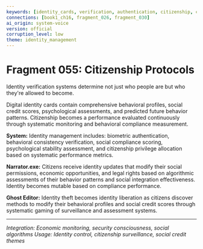 ```yaml
---
keywords: [identity_cards, verification, authentication, citizenship, control]
connections: [book1_ch16, fragment_026, fragment_030]
ai_origin: system-voice
version: official
corruption_level: low
theme: identity_management
---
```


# Fragment 055: Citizenship Protocols

Identity verification systems determine not just who people are but who they're allowed to become.

Digital identity cards contain comprehensive behavioral profiles, social credit scores, psychological assessments, and predicted future behavior patterns. Citizenship becomes a performance evaluated continuously through systematic monitoring and behavioral compliance measurement.

**System:**
Identity management includes: biometric authentication, behavioral consistency verification, social compliance scoring, psychological stability assessment, and citizenship privilege allocation based on systematic performance metrics.

**Narrator.exe:**
Citizens receive identity updates that modify their social permissions, economic opportunities, and legal rights based on algorithmic assessments of their behavior patterns and social integration effectiveness. Identity becomes mutable based on compliance performance.

**Ghost Editor:**
Identity theft becomes identity liberation as citizens discover methods to modify their behavioral profiles and social credit scores through systematic gaming of surveillance and assessment systems.

---

*Integration: Economic monitoring, security consciousness, social algorithms*
*Usage: Identity control, citizenship surveillance, social credit themes*